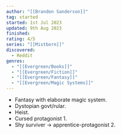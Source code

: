 ```yaml
---
author: "[[Brandon Sanderson]]"
tag: started
started: 1st Jul 2023
updated: 9th Aug 2023
finished:
rating: 4/5
series: "[[Mistborn]]"
discovered:
  - Reddit
genres:
  - "[[Evergreen/Books]]"
  - "[[Evergreen/Fiction]]"
  - "[[Evergreen/Fantasy]]"
  - "[[Evergreen/Magic Systems]]"
---
```

- Fantasy with elaborate magic system.
- Dystopian govt/rular.
- Heist.
- Cursed protagonist 1.
- Shy surviver -> apprentice-protagonist 2.